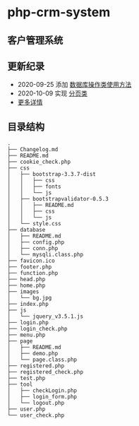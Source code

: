 # php-crm-system

## 客户管理系统

## 更新纪录

- 2020\-09\-25 添加 [数据库操作类使用方法](database/README.md)
- 2020\-10\-09 实现 [分页类](https://test.gxusb.com/page/demo.php)
- [更多详情](Changelog.md)

## 目录结构

```text
.
├── Changelog.md
├── README.md
├── cookie_check.php
├── css
│   ├── bootstrap-3.3.7-dist
│   │   ├── css
│   │   ├── fonts
│   │   └── js
│   ├── bootstrapvalidator-0.5.3
│   │   ├── README.md
│   │   ├── css
│   │   └── js
│   └── style.css
├── database
│   ├── README.md
│   ├── config.php
│   ├── conn.php
│   └── mysqli.class.php
├── favicon.ico
├── footer.php
├── function.php
├── head.php
├── home.php
├── images
│   └── bg.jpg
├── index.php
├── js
│   └── jquery_v3.5.1.js
├── login.php
├── login_check.php
├── menu.php
├── page
│   ├── README.md
│   ├── demo.php
│   └── page.class.php
├── registered.php
├── registered_check.php
├── test.php
├── tool
│   ├── checkLogin.php
│   ├── login_form.php
│   └── logout.php
├── user.php
└── user_check.php
```
 